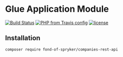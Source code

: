 # Glue Application Module
[![Build Status](https://travis-ci.org/fond-of/spryker-companies-rest-api.svg?branch=master)](https://travis-ci.org/fond-of/spryker-companies-rest-api)
[![PHP from Travis config](https://img.shields.io/travis/php-v/symfony/symfony.svg)](https://php.net/)
[![license](https://img.shields.io/github/license/mashape/apistatus.svg)](https://packagist.org/packages/fond-of-spryker/companies-rest-api)

## Installation

```
composer require fond-of-spryker/companies-rest-api
```
